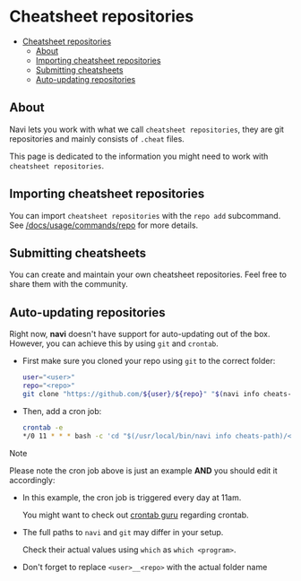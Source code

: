# Cheatsheet repositories

<!-- TOC -->
* [Cheatsheet repositories](#cheatsheet-repositories)
  * [About](#about)
  * [Importing cheatsheet repositories](#importing-cheatsheet-repositories)
  * [Submitting cheatsheets](#submitting-cheatsheets)
  * [Auto-updating repositories](#auto-updating-repositories)
<!-- TOC -->

## About

Navi lets you work with what we call `cheatsheet repositories`, they are git repositories
and mainly consists of `.cheat` files.

This page is dedicated to the information you might need to work with `cheatsheet repositories`.

## Importing cheatsheet repositories

You can import `cheatsheet repositories` with the `repo add` subcommand.\
See [/docs/usage/commands/repo](/docs/usage/commands/repo/README.md#importing-cheatsheet-repositories) for more details.

## Submitting cheatsheets

You can create and maintain your own cheatsheet repositories.
Feel free to share them with the community.

## Auto-updating repositories

Right now, **navi** doesn't have support for auto-updating out of the box.
However, you can achieve this by using `git` and `crontab`.

- First make sure you cloned your repo using `git` to the correct folder:

  ```sh
  user="<user>"
  repo="<repo>"
  git clone "https://github.com/${user}/${repo}" "$(navi info cheats-path)/${user}__${repo}"
  ```

- Then, add a cron job:

  ```sh
  crontab -e
  */0 11 * * * bash -c 'cd "$(/usr/local/bin/navi info cheats-path)/<user>__<repo>" && /usr/local/bin/git pull -q origin master'
  ```

> [!NOTE]
> Please note the cron job above is just an example **AND** you should edit it accordingly:
>
>- In this example, the cron job is triggered every day at 11am.
>  
>    You might want to check out [crontab guru](https://crontab.guru/) regarding crontab.
>
>- The full paths to `navi` and `git` may differ in your setup.
>
>    Check their actual values using `which` as `which <program>`.
>
>- Don't forget to replace `<user>__<repo>` with the actual folder name

[^1]: A *PR* is short for Pull Request
